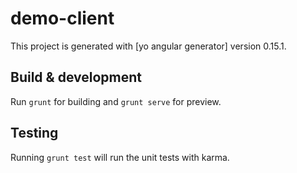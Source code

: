 # demo-client

This project is generated with [yo angular generator]
version 0.15.1.

## Build & development

Run `grunt` for building and `grunt serve` for preview.

## Testing

Running `grunt test` will run the unit tests with karma.
